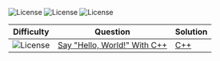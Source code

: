 ![License](https://img.shields.io/badge/Easy-1BA94C)
![License](https://img.shields.io/badge/Medium-DB7100)
![License](https://img.shields.io/badge/Hard-D11534)

|Difficulty|Question|Solution|
|-|-|-|
| ![License](https://img.shields.io/badge/Easy-1BA94C)|[Say "Hello, World!" With C++](https://)|[C++](https://)

